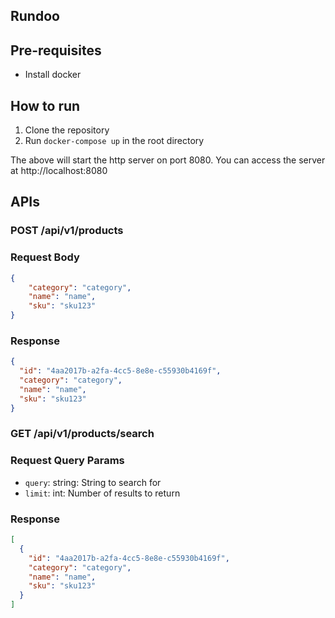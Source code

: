 ## Rundoo


## Pre-requisites

- Install docker

## How to run

1. Clone the repository
2. Run `docker-compose up` in the root directory

The above will start the http server on port 8080. You can access the server at http://localhost:8080

## APIs

### POST /api/v1/products

### Request Body

```json
{
    "category": "category",
    "name": "name",
    "sku": "sku123"
}
```

### Response

```json
{
  "id": "4aa2017b-a2fa-4cc5-8e8e-c55930b4169f",
  "category": "category",
  "name": "name",
  "sku": "sku123"
}
```

### GET /api/v1/products/search

### Request Query Params

- `query`: string: String to search for
- `limit`: int: Number of results to return

### Response 

```json
[
  {
    "id": "4aa2017b-a2fa-4cc5-8e8e-c55930b4169f",
    "category": "category",
    "name": "name",
    "sku": "sku123"
  }
]
```

